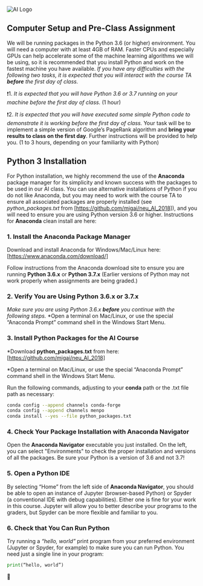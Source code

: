 ![AI Logo](https://github.com/migai/neu_AI_2018/blob/master/2018_NEU_AI_Banner.jpg "AI Logo") 
## Computer Setup and Pre-Class Assignment

We will be running packages in the Python 3.6 (or higher) environment.  You will need a computer with at least 4GB of RAM.  Faster CPUs and especially GPUs can help accelerate some of the machine learning algorithms we will be using, so it is recommended that you install Python and work on the fastest machine you have available.  *If you have any difficulties with the following two tasks, it is expected that you will interact with the course TA **before** the first day of class.*

:exclamation:1. *It is expected that you will have Python 3.6 or 3.7 running on your machine before the first day of class.*  (1 hour)

:exclamation:2. *It is expected that you will have executed some simple Python code to demonstrate it is working before the first day of class.*  Your task will be to implement a simple version of Google’s PageRank algorithm and **bring your results to class on the first day**.  Further instructions will be provided to help you. (1 to 3 hours, depending on your familiarity with Python)

## Python 3 Installation
For Python installation, we highly recommend the use of the **Anaconda** package manager for its simplicity and known success with the packages to be used in our AI class.  You can use alternative installations of Python if you do not like Anaconda, but you may need to work with the course TA to ensure all associated packages are properly installed (see *python_packages.txt* from [https://github.com/migai/neu_AI_2018]), and you will need to ensure you are using Python version 3.6 or higher.
Instructions for **Anaconda** clean install are here:

### 1. Install the **Anaconda** Package Manager
Download and install Anaconda for Windows/Mac/Linux here:  [https://www.anaconda.com/download/]

Follow instructions from the Anaconda download site to ensure you are running **Python 3.6.x** or **Python 3.7.x**
(Earlier versions of Python may not work properly when assignments are being graded.) 

### 2. Verify You are Using Python 3.6.x or 3.7.x
*Make sure you are using Python 3.6.x **before** you continue with the following steps.*
*Open a terminal on Mac/Linux, or use the special “Anaconda Prompt” command shell in the Windows Start Menu.

### 3. Install Python Packages for the AI Course
  *Download **python_packages.txt** from here: [https://github.com/migai/neu_AI_2018]
  
  *Open a terminal on Mac/Linux, or use the special “Anaconda Prompt” command shell in the Windows Start Menu.
  
  Run the following commands, adjusting to your **conda** path or the .txt file path as necessary:
  ```bash
  conda config --append channels conda-forge
  conda config --append channels menpo
  conda install --yes --file python_packages.txt
  ```
      
### 4. Check Your Package Installation with **Anaconda Navigator**
Open the **Anaconda Navigator** executable you just installed.  On the left, you can select "Environments" to check the proper installation and versions of all the packages.  Be sure your Python is a version of 3.6 and not 3.7!

### 5. Open a Python IDE
By selecting “Home” from the left side of **Anaconda Navigator**, you should be able to open an instance of Jupyter (browser-based Python) or Spyder (a conventional IDE with debug capabilities).  Either one is fine for your work in this course.  Jupyter will allow you to better describe your programs to the graders, but Spyder can be more flexible and familiar to you.

### 6. Check that You Can Run Python
Try running a *“hello, world”* print program from your preferred environment (Jupyter or Spyder, for example) to make sure you can run Python.  You need just a single line in your program:
```python
print(“hello, world”)
```
:checkered_flag:
